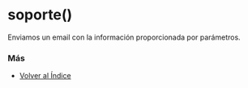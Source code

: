 # soporte()

Enviamos un email con la información proporcionada por parámetros. 

### Más

  * [Volver al Índice](./index.md)
